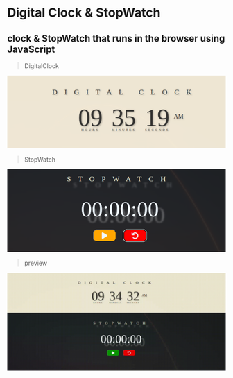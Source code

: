 # Digital Clock & StopWatch

## clock & StopWatch that runs in the browser using JavaScript

>DigitalClock

![DigitalClock](./preview/DigitalClock.png)

>StopWatch

![StopWatch](./preview/StopWatch.png)

>preview

![StopWatch](https://github.com/itsmaarouf/road-to-front-end/blob/master/Level%201:%20Basic/Digital%20Clock%20%26%20StopWatch/preview/ClockStopWatch.gif)
